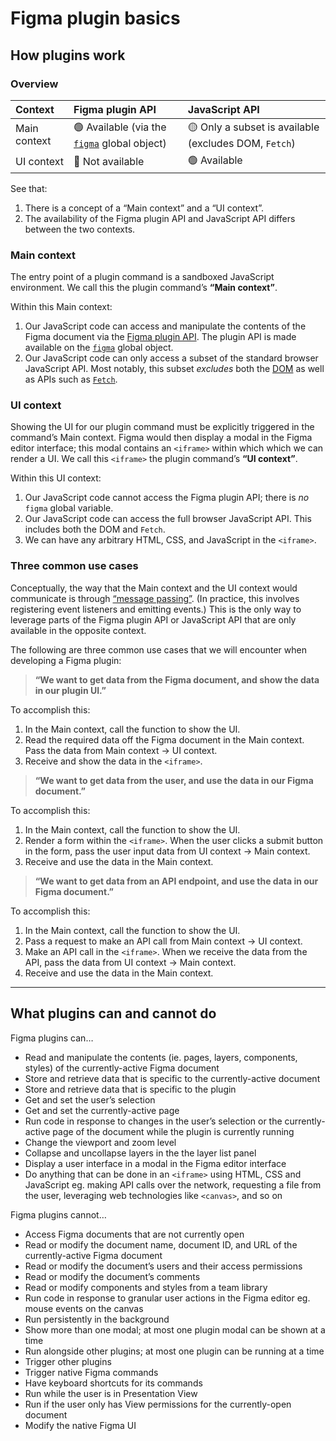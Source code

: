 # Figma plugin basics

## How plugins work

### Overview

Context | Figma plugin API  | JavaScript API
:--|:--|:--
Main context | 🟢 Available (via the [`figma`](https://www.figma.com/plugin-docs/api/figma/) global object) | 🟡 Only a subset is available (excludes DOM, `Fetch`)
UI context | 🔴 Not available | 🟢 Available

See that:

1. There is a concept of a “Main context” and a “UI context”.
2. The availability of the Figma plugin API and JavaScript API differs between the two contexts.

### Main context

The entry point of a plugin command is a sandboxed JavaScript environment. We call this the plugin command’s **“Main context”**.

Within this Main context:

1. Our JavaScript code can access and manipulate the contents of the Figma document via the [Figma plugin API](https://www.figma.com/plugin-docs/api/api-overview/). The plugin API is made available on the [`figma`](https://www.figma.com/plugin-docs/api/figma/) global object.
2. Our JavaScript code can only access a subset of the standard browser JavaScript API. Most notably, this subset *excludes* both the [DOM](https://developer.mozilla.org/en-US/docs/Web/API/Document_Object_Model) as well as APIs such as [`Fetch`](https://developer.mozilla.org/en-US/docs/Web/API/Fetch_API).

### UI context

Showing the UI for our plugin command must be explicitly triggered in the command’s Main context. Figma would then display a modal in the Figma editor interface; this modal contains an `<iframe>` within which which we can render a UI. We call this `<iframe>` the plugin command’s **“UI context”**.

Within this UI context:

1. Our JavaScript code cannot access the Figma plugin API; there is *no* `figma` global variable.
2. Our JavaScript code can access the full browser JavaScript API. This includes both the DOM and `Fetch`.
3. We can have any arbitrary HTML, CSS, and JavaScript in the `<iframe>`.

### Three common use cases

Conceptually, the way that the Main context and the UI context would communicate is through [“message passing”](https://www.figma.com/plugin-docs/how-plugins-run/). (In practice, this involves registering event listeners and emitting events.) This is the only way to leverage parts of the Figma plugin API or JavaScript API that are only available in the opposite context.

The following are three common use cases that we will encounter when developing a Figma plugin:

> **“We want to get data from the Figma document, and show the data in our plugin UI.”**

To accomplish this:

1. In the Main context, call the function to show the UI.
2. Read the required data off the Figma document in the Main context. Pass the data from Main context → UI context.
3. Receive and show the data in the `<iframe>`.

> **“We want to get data from the user, and use the data in our Figma document.”**

To accomplish this:

1. In the Main context, call the function to show the UI.
2. Render a form within the `<iframe>`. When the user clicks a submit button in the form, pass the user input data from UI context → Main context.
3. Receive and use the data in the Main context.

> **“We want to get data from an API endpoint, and use the data in our Figma document.”**

To accomplish this:

1. In the Main context, call the function to show the UI.
2. Pass a request to make an API call from Main context → UI context.
3. Make an API call in the `<iframe>`. When we receive the data from the API, pass the data from UI context → Main context.
4. Receive and use the data in the Main context.

---

## What plugins can and cannot do

Figma plugins can…

- Read and manipulate the contents (ie. pages, layers, components, styles) of the currently-active Figma document
- Store and retrieve data that is specific to the currently-active document
- Store and retrieve data that is specific to the plugin
- Get and set the user’s selection
- Get and set the currently-active page
- Run code in response to changes in the user’s selection or the currently-active page of the document while the plugin is currently running
- Change the viewport and zoom level
- Collapse and uncollapse layers in the the layer list panel
- Display a user interface in a modal in the Figma editor interface
- Do anything that can be done in an `<iframe>` using HTML, CSS and JavaScript eg. making API calls over the network, requesting a file from the user, leveraging web technologies like `<canvas>`, and so on

Figma plugins cannot…

- Access Figma documents that are not currently open
- Read or modify the document name, document ID, and URL of the currently-active Figma document
- Read or modify the document’s users and their access permissions
- Read or modify the document’s comments
- Read or modify components and styles from a team library
- Run code in response to granular user actions in the Figma editor eg. mouse events on the canvas
- Run persistently in the background
- Show more than one modal; at most one plugin modal can be shown at a time
- Run alongside other plugins; at most one plugin can be running at a time
- Trigger other plugins
- Trigger native Figma commands
- Have keyboard shortcuts for its commands
- Run while the user is in Presentation View
- Run if the user only has View permissions for the currently-open document
- Modify the native Figma UI
